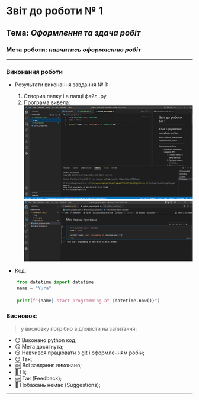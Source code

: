 # Звіт до роботи № 1
## Тема: _Оформлення та здача робіт_
### Мета роботи: _навчитись оформленню робіт_
---
### Виконання роботи
- Результати виконання завдання № 1:
    1. Створив папку і в папці файл .py
    2. Програма вивела: 
    ![alt text](https://github.com/Rudkevych1/Rudkevych1/raw/main/lab_1/img/scr_1.png "Результат № 1")
    ![alt text](https://github.com/Rudkevych1/Rudkevych1/raw/main/lab_1/img/src_2.png "Результат № 2")

- Код:
```python
    from datetime import datetime
    name = "Yura"

    print(f"{name} start programming at {datetime.now()}")
```
### Висновок: 
> у висновку потрібно відповісти на запитання:
- :smirk: Виконано python код;
- :smirk: Мета досягнута;
- :smirk: Навчився працювати з git і оформленням робіи;
- :smirk: Так;
- :ok: Всі завдання виконано;
- :no_entry_sign: Ні;
- :ok: Так (Feedback);
- :no_entry_sign: Побажань немає (Suggestions);
---